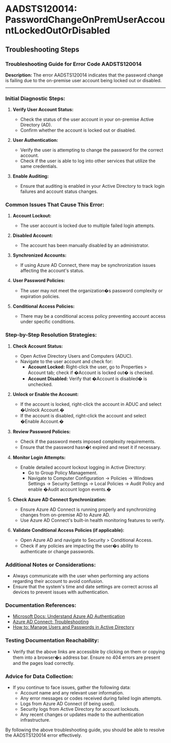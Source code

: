 # AADSTS120014: PasswordChangeOnPremUserAccountLockedOutOrDisabled


## Troubleshooting Steps
### Troubleshooting Guide for Error Code AADSTS120014

**Description:** The error AADSTS120014 indicates that the password change is failing due to the on-premise user account being locked out or disabled.

---

### Initial Diagnostic Steps:

1. **Verify User Account Status:**
   - Check the status of the user account in your on-premise Active Directory (AD).
   - Confirm whether the account is locked out or disabled.

2. **User Authentication:**
   - Verify the user is attempting to change the password for the correct account.
   - Check if the user is able to log into other services that utilize the same credentials.

3. **Enable Auditing:**
   - Ensure that auditing is enabled in your Active Directory to track login failures and account status changes.

### Common Issues That Cause This Error:

1. **Account Lockout:**
   - The user account is locked due to multiple failed login attempts.

2. **Disabled Account:**
   - The account has been manually disabled by an administrator.

3. **Synchronized Accounts:**
   - If using Azure AD Connect, there may be synchronization issues affecting the account's status.

4. **User Password Policies:**
   - The user may not meet the organization�s password complexity or expiration policies.

5. **Conditional Access Policies:**
   - There may be a conditional access policy preventing account access under specific conditions.

### Step-by-Step Resolution Strategies:

1. **Check Account Status:**
   - Open Active Directory Users and Computers (ADUC).
   - Navigate to the user account and check for:
     - **Account Locked:** Right-click the user, go to Properties > Account tab; check if �Account is locked out� is checked.
     - **Account Disabled:** Verify that �Account is disabled� is unchecked.

2. **Unlock or Enable the Account:**
   - If the account is locked, right-click the account in ADUC and select �Unlock Account.�
   - If the account is disabled, right-click the account and select �Enable Account.�

3. **Review Password Policies:**
   - Check if the password meets imposed complexity requirements.
   - Ensure that the password hasn�t expired and reset it if necessary.

4. **Monitor Login Attempts:**
   - Enable detailed account lockout logging in Active Directory:
     - Go to Group Policy Management.
     - Navigate to Computer Configuration -> Policies -> Windows Settings -> Security Settings -> Local Policies -> Audit Policy and enable �Audit account logon events.�

5. **Check Azure AD Connect Synchronization:**
   - Ensure Azure AD Connect is running properly and synchronizing changes from on-premise AD to Azure AD.
   - Use Azure AD Connect's built-in health monitoring features to verify.

6. **Validate Conditional Access Policies (if applicable):**
   - Open Azure AD and navigate to Security > Conditional Access.
   - Check if any policies are impacting the user�s ability to authenticate or change passwords.

### Additional Notes or Considerations:

- Always communicate with the user when performing any actions regarding their account to avoid confusion.
- Ensure that the system's time and date settings are correct across all devices to prevent issues with authentication.

### Documentation References:

- [Microsoft Docs: Understand Azure AD Authentication](https://docs.microsoft.com/en-us/azure/active-directory/develop/authentication-scenarios)
- [Azure AD Connect: Troubleshooting](https://docs.microsoft.com/en-us/azure/active-directory/hybrid/tshoot-connect-fed)
- [How to: Manage Users and Passwords in Active Directory](https://docs.microsoft.com/en-us/windows-server/identity/ad-ds/manage/manage-users-and-passwords)

### Testing Documentation Reachability:

- Verify that the above links are accessible by clicking on them or copying them into a browser�s address bar. Ensure no 404 errors are present and the pages load correctly.

### Advice for Data Collection:

- If you continue to face issues, gather the following data:
  - Account name and any relevant user information.
  - Any error messages or codes received during failed login attempts.
  - Logs from Azure AD Connect (if being used).
  - Security logs from Active Directory for account lockouts.
  - Any recent changes or updates made to the authentication infrastructure.

By following the above troubleshooting guide, you should be able to resolve the AADSTS120014 error effectively.